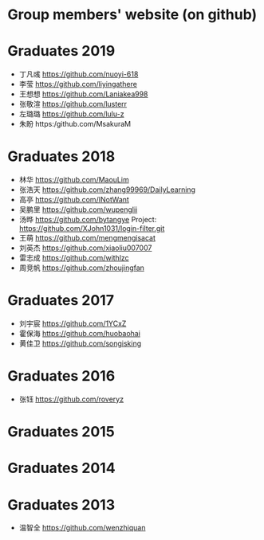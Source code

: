 # Group members' website (on github)
# Graduates 2019
 + 丁凡彧 https://github.com/nuoyi-618
 + 李莹   https://github.com/liyingathere
 + 王想想 https://github.com/Laniakea998
 + 张敬渲 https://github.com/lusterr
 + 左璐璐 https://github.com/lulu-z
 + 朱盼   https:/github.com/MsakuraM 
 
# Graduates 2018
 + 林华 https://github.com/MaouLim
 + 张浩天 https://github.com/zhang99969/DailyLearning
 + 高亭 https://github.com/INotWant
 + 吴鹏里 https://github.com/wupenglii
 + 汤晔 https://github.com/bytangye   Project: https://github.com/XJohn1031/login-filter.git
 + 王萌 https://github.com/mengmengisacat
 + 刘英杰 https://github.com/xiaoliu007007
 + 雷志成 https://github.com/withlzc
 + 周竞帆 https://github.com/zhoujingfan
 
# Graduates 2017
 + 刘宇宸 https://github.com/1YCxZ
 + 霍保海 https://github.com/huobaohai
 + 黄佳卫 https://github.com/songisking
# Graduates 2016
 + 张钰 https://github.com/roveryz
# Graduates 2015
# Graduates 2014
# Graduates 2013
 + 温智全 https://github.com/wenzhiquan
